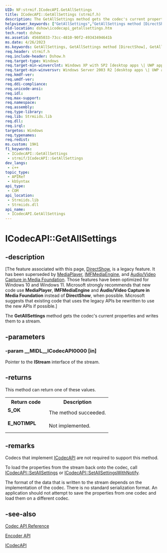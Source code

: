 ```yaml
---
UID: NF:strmif.ICodecAPI.GetAllSettings
title: ICodecAPI::GetAllSettings (strmif.h)
description: The GetAllSettings method gets the codec's current properties and writes them to a stream. (ICodecAPI.GetAllSettings)
helpviewer_keywords: ["GetAllSettings","GetAllSettings method [DirectShow]","GetAllSettings method [DirectShow]","ICodecAPI interface","ICodecAPI interface [DirectShow]","GetAllSettings method","ICodecAPI.GetAllSettings","ICodecAPI::GetAllSettings","ICodecAPIGetAllSettings","dshow.icodecapi_getallsettings","strmif/ICodecAPI::GetAllSettings"]
old-location: dshow\icodecapi_getallsettings.htm
tech.root: dshow
ms.assetid: 45685033-73cc-4810-90f2-49343494641b
ms.date: 4/26/2023
ms.keywords: GetAllSettings, GetAllSettings method [DirectShow], GetAllSettings method [DirectShow],ICodecAPI interface, ICodecAPI interface [DirectShow],GetAllSettings method, ICodecAPI.GetAllSettings, ICodecAPI::GetAllSettings, ICodecAPIGetAllSettings, dshow.icodecapi_getallsettings, strmif/ICodecAPI::GetAllSettings
req.header: strmif.h
req.include-header: Dshow.h
req.target-type: Windows
req.target-min-winverclnt: Windows XP with SP2 [desktop apps \| UWP apps]
req.target-min-winversvr: Windows Server 2003 R2 [desktop apps \| UWP apps]
req.kmdf-ver: 
req.umdf-ver: 
req.ddi-compliance: 
req.unicode-ansi: 
req.idl: 
req.max-support: 
req.namespace: 
req.assembly: 
req.type-library: 
req.lib: Strmiids.lib
req.dll: 
req.irql: 
targetos: Windows
req.typenames: 
req.redist: 
ms.custom: 19H1
f1_keywords:
 - ICodecAPI::GetAllSettings
 - strmif/ICodecAPI::GetAllSettings
dev_langs:
 - c++
topic_type:
 - APIRef
 - kbSyntax
api_type:
 - COM
api_location:
 - Strmiids.lib
 - Strmiids.dll
api_name:
 - ICodecAPI.GetAllSettings
---
```


# ICodecAPI::GetAllSettings


## -description

\[The feature associated with this page, [DirectShow](/windows/win32/directshow/directshow), is a legacy feature. It has been superseded by [MediaPlayer](/uwp/api/Windows.Media.Playback.MediaPlayer), [IMFMediaEngine](/windows/win32/api/mfmediaengine/nn-mfmediaengine-imfmediaengine), and [Audio/Video Capture in Media Foundation](windows/win32/medfound/audio-video-capture-in-media-foundation). Those features have been optimized for Windows 10 and Windows 11. Microsoft strongly recommends that new code use **MediaPlayer**, **IMFMediaEngine** and **Audio/Video Capture in Media Foundation** instead of **DirectShow**, when possible. Microsoft suggests that existing code that uses the legacy APIs be rewritten to use the new APIs if possible.\]

The <b>GetAllSettings</b> method gets the codec's current properties and writes them to  a stream.

## -parameters

### -param __MIDL__ICodecAPI0000 [in]

Pointer to the <b>IStream</b> interface of the stream.

## -returns

This method can return one of these values.

<table>
<tr>
<th>Return code</th>
<th>Description</th>
</tr>
<tr>
<td width="40%">
<dl>
<dt><b>S_OK</b></dt>
</dl>
</td>
<td width="60%">
The method succeeded.

</td>
</tr>
<tr>
<td width="40%">
<dl>
<dt><b>E_NOTIMPL</b></dt>
</dl>
</td>
<td width="60%">
Not implemented.

</td>
</tr>
</table>

## -remarks

Codecs that implement <a href="/windows/desktop/api/strmif/nn-strmif-icodecapi">ICodecAPI</a> are  not required to support this method.

To load the properties from the stream back onto the codec, call <a href="/windows/desktop/api/strmif/nf-strmif-icodecapi-setallsettings">ICodecAPI::SetAllSettings</a> or <a href="/windows/desktop/api/strmif/nf-strmif-icodecapi-setallsettingswithnotify">ICodecAPI::SetAllSettingsWithNotify</a>.

The format of the data that is written to the stream depends on the implementation of the codec. There is no standard serialization format.  An application should not attempt to save the properties from one codec and load them on a different codec.

## -see-also

<a href="/windows/desktop/DirectShow/codec-api-reference">Codec API Reference</a>



<a href="/windows/desktop/DirectShow/encoder-api">Encoder API</a>



<a href="/windows/desktop/api/strmif/nn-strmif-icodecapi">ICodecAPI</a>
